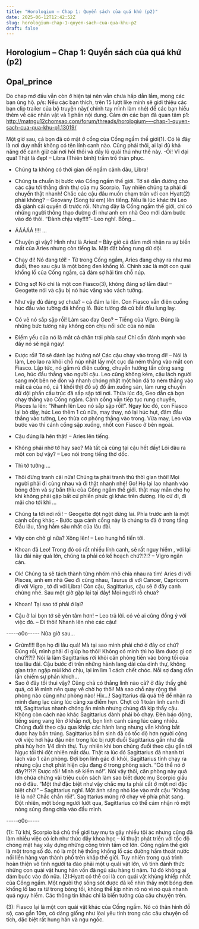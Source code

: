 ```yaml
---
title: "Horologium – Chap 1: Quyển sách của quá khứ (p2)"
date: 2025-06-12T12:42:52Z
slug: horologium-chap-1-quyen-sach-cua-qua-khu-p2
draft: false
---
```


## Horologium – Chap 1: Quyển sách của quá khứ (p2)

## Opal_prince

Do chap mở đầu vẫn còn ở hiện tại nên vẫn chưa hấp dẫn lắm, mong các bạn ủng hộ.
p/s: Nếu các bạn thích, trên 15 lượt like mình sẽ giới thiệu các bạn clip trailer của bộ truyện này( chính tay mình làm nhé) để các bạn hiểu thêm về các nhân vật và 1 phần nội dung. Cảm ơn các bạn đã quan tâm 
p1: http://matngu12chomsao.com/forum/threads/horologium-–-chap-1-quyen-sach-cua-qua-khu-p1.13019/
 

Một giờ sau, cả bọn đã có mặt ở cổng của Cống ngầm thế giới(1). Có lẽ đây là nơi duy nhất không có tên lính canh nào. Cũng phải thôi, ai lại đủ khả năng để canh giữ cái nơi hôi thối và đầy lũ quái thú như thế này.
-Ôi! Vĩ đại quá! Thật là đẹp! – Libra (Thiên bình) trầm trồ thán phục. 
- Chúng ta không có thời gian để ngắm cảnh đâu, Libra!
- Chúng ta chuẩn bị bước vào Cống ngầm thế giới. Tớ sẽ dẫn đường cho các cậu tới thẳng dinh thự của mụ Scorpio. Tuy nhiên chúng ta phải di chuyển thật nhanh! Chắc các cậu đâu muốn chạm trán với con Hyatt(2) phải không? – Geovany (Song tử em) lên tiếng. Nếu là lúc khác thì Leo đã giành cái quyền đi trước rồi. Nhưng đây là Cống ngầm thế giới, chỉ có những người thông thạo đường đi như anh em nhà Geo mới dám bước vào đó thôi. “Đành chịu vậy!!!!”- Leo nghĩ. Bỗng…
 
 
- ÁÁÁÁÁ !!!! …
- Chuyện gì vậy? Hình như là Aries! – Bây giờ cả đám mới nhận ra sự biến mất của Aries nhưng còn tiếng la. Mặt đất bỗng rung dữ dội.
- Chạy đi! Nó đang tới! - Từ trong Cống ngầm, Aries đang chạy ra như ma đuổi, theo sau cậu là một bóng đen khổng lồ. Chính xác là một con quái khổng lổ của Cống ngầm, cả đám sợ hãi tìm chỗ núp.
- Đừng sợ! Nó chỉ là một con Fiasco(3), không đáng sợ lắm đâu! – Geogette nói và cậu bị nó húc văng vào vách tường.
-  Như vậy đủ đáng sợ chưa? – cả đám la lên. Con Fiasco vẫn điên cuồng húc đầu vào tường đá khổng lồ. Bức tường đá cũ bắt đầu lung lay.
- Có vẻ nó sắp sập rồi! Làm sao đay Geo? – Tiếng của Vigro. Đúng là những bức tường này không còn chịu nổi sức của nó nữa
- Điểm yếu của nó là mắt cá chân trái phía sau! Chỉ cần đánh mạnh vào đấy nó sẽ ngã ngay!
- Được rồi! Tớ sẽ đánh lạc hướng nó! Các cậu chạy vào trong đi! – Nói là làm, Leo lao ra khỏi chỗ núp nhặt lấy một cục đá ném thẳng vào mắt con Fiasco. Lập tức, nó gầm rú điên cuồng, chuyển hướng tấn công sang Leo, húc đầu thẳng vào người cậu. Leo cũng không kém, cậu lách người sang một bên né đòn và nhanh chóng nhặt một hòn đá to ném thẳng vào mắt cá của nó, cả 1 khối thịt đồ sộ đổ ầm xuống sàn, làm rung chuyển dữ dội phần cấu trúc đã sắp sập tới nơi. Thừa lúc đó, Geo dẫn cả bọn chạy thẳng vào Cống ngầm. Cánh cổng vẫn tiếp tục rung chuyển, Pisces la lên: “Nhanh lên Leo nó sắp sập rồi!”. Ngay lúc đó, con Fiasco lại bò dậy, húc Leo thêm 1 cú nữa, may thay, nó lại húc hụt, đâm đầu thẳng vào tường, Leo thừa cơ phóng thẳng vào trong. Vừa may, Leo vừa bước vào thì cánh cổng sập xuống, nhốt con Fiasco ở bên ngoài.
 
 
- Cậu đúng là hên thật! – Aries lên tiếng.
- Không phải nhờ tớ hay sao? Mà tất cả cũng tại cậu hết đấy! Lôi đâu ra một con bự vậy? – Leo nói trong tiếng thở dốc.
- Thì tớ tưởng …
- Thôi đừng tranh cãi nữa! Chúng ta phải tranh thủ thời gian thôi! Mọi người phải đi cùng nhau và đi thật nhanh nhé! Go!
Họ lại lao nhanh vào bóng đêm và sự bẩn thỉu của Cống ngầm thế giới. thật may mắn cho họ khi không phải gặp bất cứ phiền phức gì khác trên đường. Họ cứ đi, đi mãi cho tới khi …
- Chúng ta tới nơi rồi! – Geogette đột ngột dừng lai. Phía trước anh là một cánh cổng khác.- Bước qua cánh cổng này là chúng ta đã ở trong tầng Đầu lâu, tầng hầm sâu nhất của lâu đài.
- Vậy còn chờ gì nữa? Xông lên! – Leo hung hổ tiến tời.
- Khoan đã Leo! Trong đó có rất nhiều lính canh, sẽ rất nguy hiểm , với lại lâu đài này quá lớn, chúng ta phải có kế hoạch chứ?!?!? – Vigro ngăn cản.
- Ok! Chúng ta sẽ tách thành từng nhóm nhỏ chia nhau ra tìm! Aries đi với Pisces, anh em nhà Geo đi cùng nhau, Taurus di với Cancer, Capricorn đi với Vigro , tớ đi với Libra! Còn cậu, Sagittarius, cậu sẽ ở đây canh chừng nhé. Sau một giờ gặp lại tại đây! Mọi người rõ chưa?
- Khoan! Tại sao tớ phải ở lại?
- Cậu ở lai bọn tớ sẽ yên tâm hơn! – Leo trả lời. có vẻ ai cũng đồng ý với việc đó. – Đi thôi! Nhanh lên nhé các cậu!
 
 
-----o0o-----
Nửa giờ sau…
- Grừm!!!! Bọn họ đi lâu quá! Mà tại sao mình phải chờ ở đây cơ chứ? Đúng rồi, mình phải đi giúp họ thôi! Không có mình thì họ làm được gì cơ chứ?!?!? 
Nói là làm Sagittarius rời khỏi căn phòng tiến vào bóng tối của tòa lâu đài. Cậu bước đi trên những hành lang dài của dinh thự, không gian tràn ngập mùi khó chịu, lại im lìm 1 cách chết chóc. Nỗi sợ đang dần lấn chiếm sự phấn khích…
- Sao ở đây tối thui vậy? Cũng chả có thằng lình nào cả? ở đây thấy ghê quá, có lẽ mình nên quay về chờ họ thôi! Mà sao chỗ này rộng thế phòng nào cũng như phòng nào! Hix…!
Sagittarius đã quá trễ để nhận ra mình đang lạc càng lúc càng xa điểm hẹn. Chợt có 1 toán lính canh đi tới, Sagittarius nhanh chóng ẩn mình nhưng chúng đã kịp thấy cậu. Không còn cách nào khác Sagittarius đành phải bỏ chạy. Đèn báo động, tiếng súng vang lên ở khắp nơi, bọn lính canh càng lúc càng nhiều. Chúng đuổi theo cậu qua khắp các hành lang nhưng vẫn không bắt được hay bắn trúng. Sagittarius bẩm sinh đã có tốc độ hơn người cộng với việc hơi hậu đậu nên trong lúc bị rượt đuổi Sagittarius gần như đã phá hủy hơn 1/4 dinh thự. Tuy nhiên khi bon chúng đuổi theo cậu gần tới Ngục tối thì đột nhiên mất dấu. Thật ra lúc đó Sagittarius đã nhanh trí lách vào 1 căn phòng. Đợi bọn lính gác đi khỏi, Sagittarius tính chạy ra nhưng cậu chợt phát hiện cậu đang ở trong phòng sách. “Có thể nó ở đây?!?!?! Được rồi! Mình sẽ kiếm nó!”. Nói vậy thôi, căn phòng này quá lớn chứa chừng vài triệu cuốn sách làm sao biết được mụ Scorpio giấu nó ở đâu. “Một thứ đặc biệt như vậy chắc mụ ta phải cất ở một nơi đặc biệt chứ!” – Sagittarius nghĩ. Một ánh sáng nhỏ lóe vào mắt cậu “Không lẽ là nó? Chắc chắn rối!”. Sagittarius mừng rỡ chạy về phía phát sang. Đột nhiên, một bóng người lướt qua, Sagittarius có thể cảm nhận rõ một nòng súng đang chĩa vào đầu mình.
 
 
-----o0o-----
 
(1): Từ khi, Scorpio bá chủ thế giới tuy mụ ta gây nhiều tội ác nhưng cũng đã làm nhiều việc có ích như thúc đẩy khoa học – kĩ thuật phát triển với tốc độ chóng mặt hay xây dựng những công trình tầm cỡ lớn. Cống ngầm thế giới là một trong số đó. nó là một hệ thống khổng lổ các đường hầm thoát nước nối liền hàng vạn thành phố trên khắp thế giới. Tuy nhiên trong quá trình hoàn thiện vô tình người ta đào phải một ụ quái vật lớn, vô tình đánh thức những con quái vật hung hãn vốn đã ngủ sâu hàng tỉ năm. Từ đó không ai dám buóc vào đó nữa.
(2):Hyatt có thể coi là con quái vật khủng khiếp nhất của Cống ngẩm. Một người thợ sống sót được đã kể nhìn thấy một bóng đen khổng lồ lao ra từ trong bóng tối, không thể kịp nhìn rõ nó vì nó quá nhanh quá nguy hiểm. Các thông tin khác chỉ là biến tướng của câu chuyện trên.

(3): Fiasco lại là một con quái vật khác của Cống ngầm. Nó có thân hình đồ sộ, cao gần 10m, có dáng giống như lòai yêu tinh trong các câu chuyện cổ tích, đặc biệt rất hung hãn và ngu ngốc.